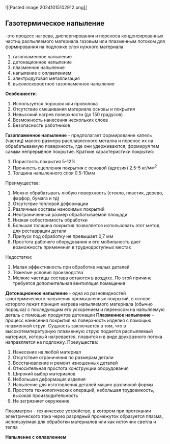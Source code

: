 ![[Pasted image 20241015102912.png]]
## Газотермическое напыление
-это процесс нагрева, диспергирования и переноса конденсированных частиц распыляемого материала газовым или плазменным потоком для формирования на подложке слоя нужного материала
1. газопламенное напыление
2. детонационное напыление
3. плазменное напыление
4. напыление с оплавлением
5. электродуговая металлизация
6. высокоскоростное газопламенное напыление

**Особенности**:
1. Используется порошок или проволока
2. Отсутствие смешивания материала основы и покрытия
3. Невысокий нагрев поверхности (до 150 градусов)
4. Возможность нанесения нескольких слоев
5. Безопасность работников

**Газопламенное напыление** - предполагает формирование капель (частиц) малого размера расплавленного металла и перенос их на обрабатываемую поверхность, где они удерживаются, формируя тем самым непрерывное покрытие.
Краткие характеристики покрытия:
1. Пористость покрытия 5-12%
2. Прочность сцепления покрытия с основой (адгезия) 2.5-5 кг/$мм^2$
3. Толщина напыленного слоя 0.5-10мм

Преимущества:
1. Можно обрабатывать любую поверхность (стекло, пластик, дерево, фарфор, бумага и тд)
2. Отсутствие тепловой деформации
3. Различные составы наносимых покрытий
4. Неограниченный размер обрабатываемой площади
5. Низкая себестоимость обработки
6. Большая толщина покрытия позволяется использовать этот метод для реставрации детали
7. Припуск под обработку не превышает 0,7 мм
8. Простота рабочего оборудования и его мобильность дает возможность применения в труднодоступных местах 

Недостатки:
1. Малая эффективность при обработке малых деталей
2. Тяжелые условия производства
3. Мелкие частицы состава остаются в воздухе. По этой причине требуется дополнительная вентиляция помещения

**Детонационное напыление** - одна из разновидностей газотермического напыления промышленных покрытий, в основе которого лежит принцип нагрева напыляемого материала (обычно порошка) с последующим его ускорением и переносом на напыляемую деталь с помощью продуктов детонации
**Плазменное напыление** - процесс нанесения покрытия на поверхность изделия с помощью плазменной струи. Сущность заключается в том, что в высокотемпературную плазменную струю подается распыляемый материал, который нагревается, плавится и в виде двухфазного потока направляется на подложку.
Преиущества:
1. Нанесение на любой материал
2. Отсутствие ограничения по размерам детали
3. Восстановление и ремонт изношенных деталей
4. Относительная простота конструкции оборудования
5. Широкий выбор материалов
6. Небольшая деформация изделия
7. Напыление для изготовления деталей машин различной формы
8. Простота технологических операций, небольшая трудоемкость, высокая производительность
9. Не загрязняет окружение

Плазматрон - техническое устройство, в котором при протекании электрического тока через разрядный промежуток образуется плазма, используемая для обработки материалов или как источник светла и тепла

**Напыление с оплавлением**